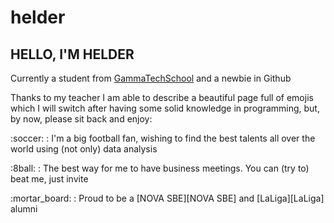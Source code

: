 # helder

## HELLO, I'M HELDER

Currently a student from [GammaTechSchool][GammaTechSchool] and a newbie in Github

</p> Thanks to my teacher I am able to describe a beautiful page full of emojis which I will switch after having some solid knowledge in programming, but, by now, please sit back and enjoy:

</p> :soccer: : I'm a big football fan, wishing to find the best talents all over the world using (not only) data analysis
</p> :8ball: : The best way for me to have business meetings. You can (try to) beat me, just invite
</p> :mortar_board: : Proud to be a [NOVA SBE][NOVA SBE] and [LaLiga][LaLiga] alumni

[GammaTechSchool]: https://gammatech.school
[LaLiga]: https://business-school.laliga.com/
[NOVA SBE]: https://www.novasbe.unl.pt/en/
